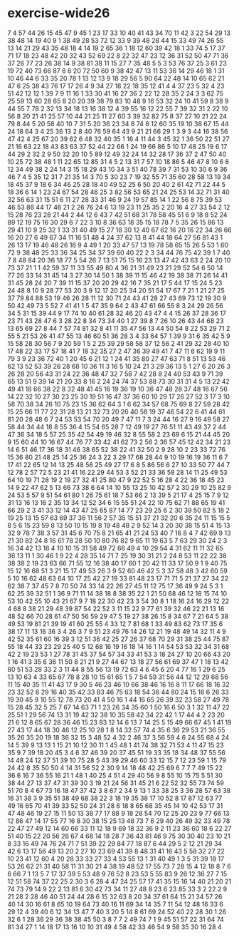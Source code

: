 # exercise-wide26
7
4
57
44
26
15
45
47
9
45
1
23
17
33
10
40
41
43
34
70
11
42
3
22
54
29
13
38
48
14
19
40
9
1
38
49
28
53
72
12
33
9
39
48
28
44
15
33
49
74
26
55
13
14
21
29
43
35
48
18
4
14
19
2
65
36
1
18
12
60
39
42
18
1
33
74
5
17
37
71
17
18
23
48
42
20
32
43
52
69
22
8
22
32
47
23
12
36
31
52
50
47
71
36
37
26
77
23
26
38
14
9
38
81
38
11
15
27
7
35
48
5
5
3
53
76
37
25
3
61
23
19
72
40
73
66
87
8
6
20
72
50
60
9
38
42
47
13
11
53
36
14
29
46
18
1
31
10
46
44
6
33
35
20
78
1
13
12
13
9
18
29
56
5
90
64
22
48
14
10
65
62
21
47
6
25
38
43
76
17
17
26
4
9
34
27
18
22
18
35
12
41
4
4
37
23
5
32
4
23
51
42
12
12
1
39
7
9
11
16
1
33
30
41
16
27
36
2
22
12
28
35
2
24
3
3
62
75
25
59
13
60
28
65
8
20
20
39
38
79
83
10
48
9
16
53
32
24
10
41
59
8
38
9
44
55
7
78
2
32
13
34
18
13
16
38
12
4
39
55
16
12
22
55
7
39
32
31
2
22
10
56
8
20
21
41
25
57
10
44
21
25
11
27
60
3
39
32
82
75
8
37
27
10
21
22
24
79
8
44
5
20
58
40
10
7
31
5
20
36
23
34
8
74
8
12
60
35
19
10
38
67
15
44
24
18
64
3
4
25
36
13
2
8
40
76
59
64
43
9
21
21
66
29
1
3
9
3
44
16
38
56
47
42
4
25
67
20
39
62
6
48
32
40
35
1
16
4
11
44
3
45
32
1
36
50
22
51
27
21
16
63
22
18
43
83
63
37
52
44
22
66
1
24
19
66
86
5
10
17
48
25
19
6
17
44
29
2
32
2
9
50
32
20
10
5
89
12
49
32
24
14
32
28
17
36
37
2
47
50
40
10
25
72
38
48
1
11
22
65
12
85
31
4
5
2
13
31
7
57
10
18
86
5
46
47
8
10
6
8
12
34
49
38
2
24
14
3
15
18
29
43
10
34
3
51
40
78
39
7
31
53
10
30
6
9
36
46
7
4
5
35
12
31
7
21
35
14
3
70
5
30
23
7
19
32
55
71
35
60
28
58
13
19
34
18
45
37
9
18
6
34
46
25
28
18
40
49
52
25
6
50
20
40
2
61
42
71
22
44
5
18
36
6
14
1
23
24
67
54
28
46
25
3
82
56
53
65
21
24
25
53
14
32
71
31
40
32
56
63
31
15
51
6
11
27
28
33
31
46
9
24
19
57
85
14
1
22
56
8
75
39
53
46
53
86
44
17
46
21
2
26
76
24
6
13
19
23
11
25
35
2
20
16
4
27
33
54
2
12
15
28
76
23
28
21
44
2
44
12
6
43
7
42
51
68
31
78
58
45
51
6
9
18
8
52
24
89
12
19
75
16
30
29
6
7
22
3
10
8
36
63
18
35
15
18
78
7
5
35
26
15
86
13
29
41
10
9
25
32
1
33
31
40
49
15
27
18
30
12
40
67
62
16
20
16
22
34
26
66
16
20
27
6
49
67
34
11
16
51
48
4
24
37
62
13
8
41
44
18
64
27
56
81
43
1
26
13
17
19
46
48
26
16
9
4
49
1
20
33
47
57
13
19
78
58
65
15
26
5
53
1
60
72
9
38
48
25
33
36
34
25
34
37
39
60
40
22
2
3
34
44
76
75
42
39
1
7
40
7
8
48
84
20
36
18
77
5
54
26
7
13
51
75
15
16
23
13
47
42
43
63
2
24
20
10
73
37
21
1
1
42
59
37
11
33
55
49
80
4
36
21
31
49
23
21
29
52
54
6
50
14
77
26
33
14
31
45
14
3
27
30
14
50
1
38
39
11
15
46
42
19
38
38
71
26
14
41
31
45
28
24
20
7
39
11
15
37
20
20
29
42
16
7
35
21
17
5
44
17
15
24
5
23
24
48
8
10
9
28
77
53
20
3
9
12
17
20
25
34
20
51
54
17
67
7
21
1
21
27
25
37
79
84
88
53
19
46
26
28
11
12
30
71
24
43
41
28
27
43
69
73
12
19
30
9
50
42
49
73
5
52
7
41
41
1
5
47
35
9
64
2
43
47
61
66
55
8
3
24
29
26
56
34
5
31
15
39
44
9
17
74
10
40
61
28
32
46
20
43
47
4
4
15
26
37
28
36
17
23
71
43
28
47
6
3
28
22
8
34
73
34
40
1
27
39
8
7
26
10
26
43
44
68
23
13
65
69
27
8
44
7
57
74
81
32
8
41
11
35
47
56
13
44
50
54
8
22
53
29
71
2
55
5
21
53
26
41
47
55
13
46
60
51
36
28
3
4
33
64
57
1
39
9
31
6
35
42
5
9
15
58
28
30
56
7
9
20
59
1
5
2
25
39
29
58
58
37
12
56
2
41
29
32
28
40
10
17
48
22
33
17
57
18
41
7
18
32
35
27
2
47
36
39
49
41
7
47
11
6
62
19
9
11
79
3
9
23
36
72
40
1
20
45
6
21
12
1
24
41
35
80
27
47
63
71
8
51
13
53
46
62
13
52
53
39
26
28
68
10
36
11
3
16
5
10
24
21
3
29
36
13
5
1
27
6
20
26
3
26
28
20
56
43
31
24
22
36
48
47
32
7
58
7
42
28
8
24
40
53
43
9
71
39
65
13
51
9
39
14
21
20
33
8
16
2
24
24
74
37
53
88
73
30
31
31
4
5
13
22
42
49
41
18
66
38
22
8
32
48
41
45
16
19
36
19
10
36
47
48
28
37
48
16
67
56
14
22
32
10
27
30
23
25
30
19
51
16
47
37
36
60
10
29
17
26
27
52
3
17
3
10
58
70
38
34
26
10
75
23
15
36
62
64
3
1
6
62
34
57
68
75
69
8
27
59
28
42
15
25
66
11
77
22
31
28
13
21
32
73
20
26
40
58
19
37
46
54
22
6
41
44
61
81
20
28
48
6
7
24
53
53
54
70
20
49
7
47
11
7
3
24
44
16
27
9
16
49
58
27
58
44
34
44
18
8
55
36
4
15
54
65
28
7
12
49
19
27
76
51
11
43
49
37
2
44
47
36
34
18
5
57
25
35
42
54
49
19
46
32
8
55
58
2
23
69
6
15
21
44
45
20
9
15
60
44
10
16
67
44
76
77
33
42
41
62
73
2
56
2
36
57
45
12
42
34
21
23
14
6
51
46
17
36
18
31
46
38
65
52
38
22
41
32
50
2
9
28
10
2
23
33
72
76
15
36
80
21
48
25
14
25
36
24
3
22
3
29
17
68
28
44
9
10
19
16
19
36
11
6
7
17
41
22
65
12
14
13
25
48
56
25
49
27
17
6
8
5
86
56
6
27
10
33
50
77
44
7
12
78
2
57
72
5
23
21
41
16
22
29
44
53
3
52
21
33
36
58
28
14
11
25
49
53
64
10
19
71
28
19
2
19
27
32
41
25
80
47
9
22
52
5
16
28
4
22
36
18
45
23
14
9
22
47
62
5
13
66
73
38
6
64
14
10
55
13
25
10
42
57
2
30
29
10
25
82
9
24
53
5
57
9
51
54
61
80
1
26
75
61
18
7
53
66
2
13
39
5
21
17
4
25
15
7
9
12
31
13
16
13
16
2
35
13
34
12
52
34
6
15
55
51
24
22
10
75
62
71
88
65
19
41
66
29
2
3
41
33
12
14
43
47
25
65
87
14
77
23
29
25
6
2
30
39
50
82
5
18
2
19
25
13
15
57
63
69
37
36
11
56
2
57
35
15
51
37
21
32
20
6
35
24
11
15
15
5
8
5
6
15
23
59
8
13
50
10
15
19
8
19
48
48
2
9
52
14
3
20
30
38
15
51
4
15
13
32
9
78
7
38
3
57
31
45
6
70
75
8
21
65
41
21
24
53
40
7
16
8
4
7
42
69
9
13
21
30
82
24
8
16
61
78
28
50
10
80
76
82
9
65
11
19
63
5
7
63
29
30
24
2
3
16
34
42
13
16
4
10
10
15
31
58
49
72
66
49
4
10
29
54
4
31
62
11
11
32
65
36
13
11
1
30
46
1
9
22
4
28
35
14
71
7
25
19
30
31
21
2
24
8
53
11
22
22
38
38
38
2
19
23
63
66
71
55
12
16
38
40
17
60
1
20
42
11
33
17
50
9
1
9
40
75
15
12
16
68
51
3
21
15
17
49
53
26
3
9
52
60
46
42
5
3
37
58
48
3
42
60
59
5
10
16
62
48
63
64
10
17
25
42
27
19
33
81
48
23
17
71
71
5
21
37
27
34
22
62
38
7
37
45
7
8
70
50
74
33
14
22
26
27
45
11
12
75
17
36
49
9
24
5
3
1
62
25
39
32
51
1
36
9
71
11
14
38
18
8
38
35
22
1
21
50
68
46
12
18
15
74
10
53
10
42
55
10
43
21
67
9
7
18
22
30
42
23
3
54
30
8
1
18
16
24
16
29
12
22
4
68
8
38
21
29
48
39
87
54
22
52
3
11
15
22
9
77
61
39
32
46
22
21
13
16
48
52
66
70
28
61
47
50
56
59
29
47
5
19
27
38
26
15
8
34
67
7
21
64
5
38
49
53
19
81
21
39
19
41
60
25
55
4
33
12
7
81
68
1
33
49
83
62
73
17
35
6
38
17
11
13
16
36
3
4
26
3
7
9
51
23
49
76
14
26
12
21
19
48
49
14
32
11
4
9
42
52
35
61
60
16
39
3
12
51
36
42
25
27
26
37
68
70
29
31
38
25
44
75
87
55
18
44
33
23
29
25
40
5
12
68
16
19
16
18
14
16
1
14
54
53
53
32
34
31
68
42
2
19
23
53
1
27
78
31
45
37
54
57
34
33
41
53
3
18
24
27
10
20
66
43
20
1
16
41
3
35
6
36
11
50
8
21
21
9
27
44
67
13
18
27
56
61
69
37
47
1
18
13
42
80
51
53
28
33
2
3
11
44
8
55
56
13
19
72
63
4
6
45
6
20
4
77
16
1
29
6
25
13
10
63
4
33
65
67
78
8
28
10
15
61
65
1
5
7
54
59
31
56
44
12
12
29
68
56
11
15
40
35
11
41
43
17
9
30
5
46
23
46
10
66
38
46
16
16
8
11
17
66
18
16
32
23
32
52
6
29
16
40
35
42
33
83
46
75
63
18
54
36
44
80
24
15
16
6
26
33
19
30
45
9
10
55
12
78
73
20
41
4
50
16
1
44
16
65
26
39
32
23
58
27
49
78
15
28
45
32
5
25
7
67
14
63
71
1
23
26
34
35
60
1
50
16
6
50
3
1
32
11
47
22
25
51
1
29
56
74
13
31
19
42
32
38
10
35
58
42
34
22
42
1
17
44
4
2
23
20
21
6
12
8
65
67
28
36
46
15
23
83
12
14
6
13
7
14
25
5
15
49
66
67
45
1
41
19
27
43
17
44
18
30
46
12
25
10
28
1
8
14
32
57
74
4
35
6
36
29
53
21
36
55
35
26
35
20
19
18
36
32
15
3
48
52
4
32
2
46
37
3
56
59
4
6
24
55
68
4
24
14
5
39
9
13
13
1
15
21
10
12
30
11
1
45
48
1
41
74
38
32
71
53
4
11
47
15
23
35
9
7
39
18
20
45
3
4
6
37
46
39
20
37
45
51
19
33
35
18
34
48
37
55
56
14
48
24
12
37
51
39
10
75
28
5
43
39
29
46
60
33
12
15
7
12
23
59
1
15
79
24
42
8
35
50
50
4
14
31
56
52
2
30
9
14
18
48
42
25
69
6
7
7
7
49
15
22
36
6
16
7
36
55
16
21
1
48
1
40
25
4
51
4
29
40
56
9
8
55
10
15
75
5
51
30
38
44
27
13
37
47
31
39
30
3
19
21
24
56
31
45
21
6
22
52
32
55
73
74
59
51
70
8
4
67
73
16
18
47
37
42
3
8
67
2
34
9
13
1
33
38
25
3
36
28
57
63
38
16
31
38
3
9
35
51
38
49
68
38
22
3
18
19
35
38
17
10
52
8
17
87
12
63
77
49
16
65
70
41
39
33
52
50
24
31
28
6
18
8
65
68
35
45
14
10
42
53
17
31
47
48
46
19
27
15
11
50
13
38
77
17
88
9
18
28
54
70
12
25
20
23
9
77
66
13
12
86
47
14
17
55
77
16
8
30
38
15
25
13
48
73
7
6
29
40
26
49
32
33
49
78
22
47
27
49
12
14
60
66
33
11
12
18
9
69
18
32
36
9
2
11
23
36
60
18
6
22
27
51
40
15
22
20
56
26
67
4
68
14
18
28
7
36
43
81
46
9
75
30
30
40
23
10
21
8
33
16
49
74
76
24
71
7
51
39
22
29
84
77
18
87
6
44
29
5
2
12
21
29
34
42
6
13
17
56
49
13
20
2
27
10
23
69
41
39
8
48
31
41
16
43
5
58
32
27
22
10
23
41
12
60
4
20
28
33
33
27
33
4
53
55
13
1
31
40
49
1
3
5
31
39
18
17
53
26
62
21
31
40
58
11
31
30
21
4
38
19
48
52
17
55
73
7
28
15
4
12
18
8
7
6
6
66
7
1
13
5
7
17
37
39
5
53
48
9
76
52
8
23
53
5
55
83
9
26
12
36
27
7
15
12
51
58
74
37
22
25
2
30
3
6
28
4
47
24
25
57
17
41
35
15
16
14
40
21
20
21
74
73
79
14
9
22
2
13
81
6
30
42
73
34
11
27
48
8
23
6
23
85
33
3
2
22
2
9
21
28
2
28
46
40
51
24
44
28
6
15
32
63
8
20
34
37
61
64
15
21
34
57
26
40
14
30
16
61
8
65
10
19
64
73
40
16
11
69
34
14
35
7
11
54
12
48
16
33
6
29
12
4
39
40
6
12
34
13
47
7
40
3
20
5
14
8
61
69
24
52
40
22
28
30
1
26
32
6
1
28
36
29
36
38
38
45
50
3
8
7
7
2
49
74
7
1
9
45
51
57
22
31
64
74
81
34
27
1
14
18
17
13
16
10
10
31
49
4
58
42
33
46
54
9
58
35
30
16
28
4
